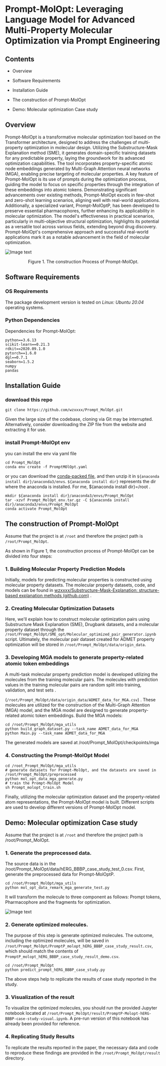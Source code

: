 # Prompt-MolOpt: **Leveraging Language Model for Advanced Multi-Property Molecular Optimization via Prompt Engineering**

## Contents

- Overview

- Software Requirements

- Installation Guide

- The construction of Prompt-MolOpt

- Demo: Molecular optimization Case study

  

## Overview

Prompt-MolOpt is a transformative molecular optimization tool based on the Transformer architecture, designed to address the challenges of multi-property optimization in molecular design. Utilizing the Substructure-Mask Explanation method (SME), it generates domain-specific training datasets for any predictable property, laying the groundwork for its advanced optimization capabilities. The tool incorporates property-specific atomic node embeddings generated by Multi-Graph Attention neural networks (MGA), enabling precise targeting of molecular properties. A key feature of Prompt-MolOpt is its use of prompts during the optimization process, guiding the model to focus on specific properties through the integration of these embeddings into atomic tokens. Demonstrating significant advancements over existing methods, Prompt-MolOpt excels in few-shot and zero-shot learning scenarios, aligning well with real-world applications. Additionally, a specialized variant, Prompt-MolOptP, has been developed to preserve essential pharmacophores, further enhancing its applicability in molecular optimization. The model's effectiveness in practical scenarios, particularly in multi-objective structural optimization, highlights its potential as a versatile tool across various fields, extending beyond drug discovery. Prompt-MolOpt's comprehensive approach and successful real-world applications mark it as a notable advancement in the field of molecular optimization.

![Image text](figure/Prompt-MolOpt.jpg)

<center>Figure 1. The construction Process of Prompt-MolOpt.</center>

## Software Requirements

### OS Requirements

The package development version is tested on *Linux: Ubuntu 20.04* operating systems.

### Python Dependencies

Dependencies for Prompt-MolOpt:

```
python==3.6.13
scikit-learn==0.21.3
rdkit==2020.09.1.0
pytorch==1.6.0
dgl==0.7.1
seaborn=1.5.2
numpy
pandas
```



## Installation Guide

### download this repo

```
git clone https://github.com/wzxxxx/Prompt_MolOpt.git
```

Given the large size of the codebase, cloning via Git may be interrupted. Alternatively, consider downloading the ZIP file from the website and extracting it for use.

### install Prompt-MolOpt env

you can install the env via yaml file

```
cd Prompt_MolOpt
conda env create -f PromptMOlOpt.yaml
```

or you can download the [conda-packed file](https://drive.google.com/file/d/1LJ8QzyI2bHxbZGfuXhlHNMnrKHJAcJbr/view?usp=sharing), and then unzip it in `${anaconda install dir}/anaconda3/envs`. `${anaconda install dir}` represents the dir where the anaconda is installed. For me, ${anaconda install dir}=/root .

```
mkdir ${anaconda install dir}/anaconda3/envs/Prompt_MolOpt 
tar -xzvf Prompt_MolOpt_env.tar.gz -C ${anaconda install dir}/anaconda3/envs/Prompt_MolOpt
conda activate Prompt_MolOpt
```



## The construction of Prompt-MolOpt

Assume that the project is at `/root` and therefore the project path is `/root/Prompt_MolOpt`.

As shown in Figure 1, the construction process of Prompt-MolOpt can be divided into four steps:

### 1. **Building Molecular Property Prediction Models**

Initially, models for predicting molecular properties is constructed using molecular property datasets. The molecular property datasets, code, and models can be found in  [wzxxxx/Substructure-Mask-Explanation: structure-based explanation methods (github.com)](https://github.com/wzxxxx/Substructure-Mask-Explanation) .

### 2. **Creating Molecular Optimization Datasets**

Here, we'll explain how to construct molecular optimization pairs using Substructure Mask Explanation (SME), Drugbank datasets, and a molecular property dataset through the `/root/Prompt_MolOpt/SME_opt/Molecular_optimized_pair_generator.ipynb` script. Ultimately, the molecular pair dataset created for ADMET property optimization will be stored in `/root/Prompt_MolOpt/data/origin_data`.

### 3. **Developing MGA models to generate property-related atomic token embeddings**

A multi-task molecular property prediction model is developed utilizing the molecules from the training molecular pairs. The molecules with prediction values in the training molecular pairs are random split into training, validation, and test sets .

(`/root/Prompt_MolOpt/data/origin_data/ADMET_data_for_MGA.csv`) . These molecules are  utilized for the construction of the Multi-Graph Attention (MGA) model, and the MGA model are designed to generate property-related atomic token embeddings. Build the MGA models:

```
cd /root/Prompt_MolOpt/mga_utils
python build_graph_dataset.py --task_name ADMET_data_for_MGA
python Main.py --task_name ADMET_data_for_MGA
```

The generated models are saved at /root/Prompt_MolOpt/checkpoints/mga

### 4. **Constructing the Prompt-MolOpt Model**

```
cd /root_Prompt_MolOpt/mga_utils
# generate datasets for Prompt-MolOpt, and the datasets are saved in /root/Prompt_MolOpt/preprocessed
python mol_opt_data_mga_generate.py 
# train the Prompt-MolOpt Model
sh Prompt_molopt_train.sh
```

Finally, utilizing the molecular optimization dataset and the property-related atom representations, the Prompt-MolOpt model is built. Different scripts are used to develop different versions of Prompt-MolOpt model.



## Demo: Molecular optimization Case study

Assume that the project is at `/root` and therefore the project path is /root/Prompt_MolOpt.

### 1. Generate the preprocessed data.

The source data is in the /root/Prompt_MolOpt/data/hERG_BBBP_case_study_test_0.csv. First, generate the preprocessed data for Prompt-MolOptP.

```
cd /root/Prompt_MolOpt/mga_utils
python mol_opt_data_remark_mga_generate_test.py
```

 It will transform the molecule to three component as follows: Prompt tokens, Pharmacophore and the fragments for optimization.

![Image text](figure/Processed_data.png)

### 2. Generate optimized molecules.

The purpose of this step is generate optimized molecules. The outcome, including the optimized molecules, will be saved in `/root/Prompt_MolOpt/PromptP_molopt_hERG_BBBP_case_study_result.csv`, which should match the contents of `PromptP_molopt_hERG_BBBP_case_study_result_demo.csv`. 

```
cd /root/Prompt_MolOpt
python predict_prompt_hERG_BBBP_case_study.py
```

The above steps help to replicate the results of case study reported in the study.

### 3. Visualization of the result

To visualize the optimized molecules, you should run the provided Jupyter notebook located at `/root/Prompt_MolOpt/result/PromptP-Molopt-hERG-BBBP-case-study-visual.ipynb`. A pre-run version of this notebook has already been provided for reference. 

### 4. Replicating Study Results

To replicate the results reported in the paper, the necessary data and code to reproduce these findings are provided in the `/root/Prompt_MolOpt/result` directory.
